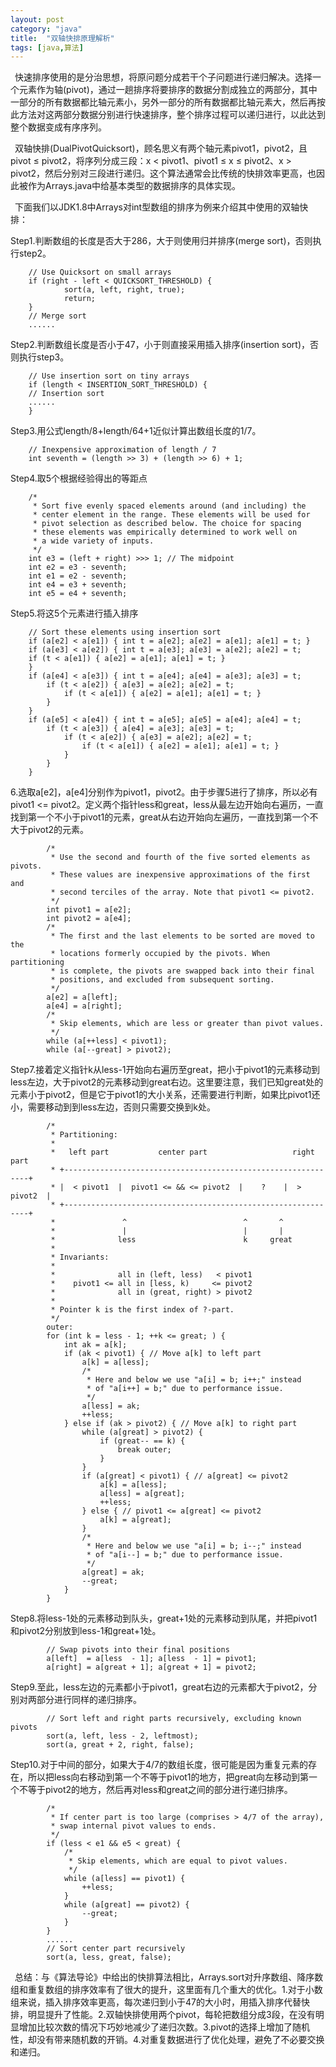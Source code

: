 ```yaml
---
layout: post
category: "java"
title:  "双轴快排原理解析"
tags: [java,算法]
---
```


&#8194;快速排序使用的是分治思想，将原问题分成若干个子问题进行递归解决。选择一个元素作为轴(pivot)，通过一趟排序将要排序的数据分割成独立的两部分，其中一部分的所有数据都比轴元素小，另外一部分的所有数据都比轴元素大，然后再按此方法对这两部分数据分别进行快速排序，整个排序过程可以递归进行，以此达到整个数据变成有序序列。

&#8194;双轴快排(DualPivotQuicksort)，顾名思义有两个轴元素pivot1，pivot2，且pivot ≤ pivot2，将序列分成三段：x < pivot1、pivot1 ≤ x ≤ pivot2、x > pivot2，然后分别对三段进行递归。这个算法通常会比传统的快排效率更高，也因此被作为Arrays.java中给基本类型的数据排序的具体实现。

&#8194;下面我们以JDK1.8中Arrays对int型数组的排序为例来介绍其中使用的双轴快排：

Step1.判断数组的长度是否大于286，大于则使用归并排序(merge sort)，否则执行step2。

```
    // Use Quicksort on small arrays
    if (right - left < QUICKSORT_THRESHOLD) {
            sort(a, left, right, true);
            return;
    }
    // Merge sort
    ......
```
Step2.判断数组长度是否小于47，小于则直接采用插入排序(insertion sort)，否则执行step3。

```
    // Use insertion sort on tiny arrays
    if (length < INSERTION_SORT_THRESHOLD) {
    // Insertion sort
    ......
    }
```
Step3.用公式length/8+length/64+1近似计算出数组长度的1/7。

```
    // Inexpensive approximation of length / 7
    int seventh = (length >> 3) + (length >> 6) + 1;
```
Step4.取5个根据经验得出的等距点

```
    /*
     * Sort five evenly spaced elements around (and including) the
     * center element in the range. These elements will be used for
     * pivot selection as described below. The choice for spacing
     * these elements was empirically determined to work well on
     * a wide variety of inputs.
     */
    int e3 = (left + right) >>> 1; // The midpoint
    int e2 = e3 - seventh;
    int e1 = e2 - seventh;
    int e4 = e3 + seventh;
    int e5 = e4 + seventh;
```
Step5.将这5个元素进行插入排序 

```
    // Sort these elements using insertion sort
    if (a[e2] < a[e1]) { int t = a[e2]; a[e2] = a[e1]; a[e1] = t; }
    if (a[e3] < a[e2]) { int t = a[e3]; a[e3] = a[e2]; a[e2] = t;
    if (t < a[e1]) { a[e2] = a[e1]; a[e1] = t; }
    }
    if (a[e4] < a[e3]) { int t = a[e4]; a[e4] = a[e3]; a[e3] = t;
        if (t < a[e2]) { a[e3] = a[e2]; a[e2] = t;
            if (t < a[e1]) { a[e2] = a[e1]; a[e1] = t; }
        }
    }
    if (a[e5] < a[e4]) { int t = a[e5]; a[e5] = a[e4]; a[e4] = t;
        if (t < a[e3]) { a[e4] = a[e3]; a[e3] = t;
            if (t < a[e2]) { a[e3] = a[e2]; a[e2] = t;
                if (t < a[e1]) { a[e2] = a[e1]; a[e1] = t; }
            }
        }
    }
```
6.选取a[e2]，a[e4]分别作为pivot1，pivot2。由于步骤5进行了排序，所以必有pivot1 <= pivot2。定义两个指针less和great，less从最左边开始向右遍历，一直找到第一个不小于pivot1的元素，great从右边开始向左遍历，一直找到第一个不大于pivot2的元素。

```
        /*
         * Use the second and fourth of the five sorted elements as pivots.
         * These values are inexpensive approximations of the first and
         * second terciles of the array. Note that pivot1 <= pivot2.
         */
        int pivot1 = a[e2];
        int pivot2 = a[e4];
        /*
         * The first and the last elements to be sorted are moved to the
         * locations formerly occupied by the pivots. When partitioning
         * is complete, the pivots are swapped back into their final
         * positions, and excluded from subsequent sorting.
         */
        a[e2] = a[left];
        a[e4] = a[right];
        /*
         * Skip elements, which are less or greater than pivot values.
         */
        while (a[++less] < pivot1);
        while (a[--great] > pivot2);
``` 
Step7.接着定义指针k从less-1开始向右遍历至great，把小于pivot1的元素移动到less左边，大于pivot2的元素移动到great右边。这里要注意，我们已知great处的元素小于pivot2，但是它于pivot1的大小关系，还需要进行判断，如果比pivot1还小，需要移动到到less左边，否则只需要交换到k处。

```
        /*
         * Partitioning:
         *
         *   left part           center part                   right part
         * +--------------------------------------------------------------+
         * |  < pivot1  |  pivot1 <= && <= pivot2  |    ?    |  > pivot2  |
         * +--------------------------------------------------------------+
         *               ^                          ^       ^
         *               |                          |       |
         *              less                        k     great
         *
         * Invariants:
         *
         *              all in (left, less)   < pivot1
         *    pivot1 <= all in [less, k)     <= pivot2
         *              all in (great, right) > pivot2
         *
         * Pointer k is the first index of ?-part.
         */
        outer:
        for (int k = less - 1; ++k <= great; ) {
            int ak = a[k];
            if (ak < pivot1) { // Move a[k] to left part
                a[k] = a[less];
                /*
                 * Here and below we use "a[i] = b; i++;" instead
                 * of "a[i++] = b;" due to performance issue.
                 */
                a[less] = ak;
                ++less;
            } else if (ak > pivot2) { // Move a[k] to right part
                while (a[great] > pivot2) {
                    if (great-- == k) {
                        break outer;
                    }
                }
                if (a[great] < pivot1) { // a[great] <= pivot2
                    a[k] = a[less];
                    a[less] = a[great];
                    ++less;
                } else { // pivot1 <= a[great] <= pivot2
                    a[k] = a[great];
                }
                /*
                 * Here and below we use "a[i] = b; i--;" instead
                 * of "a[i--] = b;" due to performance issue.
                 */
                a[great] = ak;
                --great;
            }
        }

```
Step8.将less-1处的元素移动到队头，great+1处的元素移动到队尾，并把pivot1和pivot2分别放到less-1和great+1处。 

```
        // Swap pivots into their final positions
        a[left]  = a[less  - 1]; a[less  - 1] = pivot1;
        a[right] = a[great + 1]; a[great + 1] = pivot2;
``` 
Step9.至此，less左边的元素都小于pivot1，great右边的元素都大于pivot2，分别对两部分进行同样的递归排序。

```
        // Sort left and right parts recursively, excluding known pivots
        sort(a, left, less - 2, leftmost);
        sort(a, great + 2, right, false);
```
Step10.对于中间的部分，如果大于4/7的数组长度，很可能是因为重复元素的存在，所以把less向右移动到第一个不等于pivot1的地方，把great向左移动到第一个不等于pivot2的地方，然后再对less和great之间的部分进行递归排序。

```
        /*
         * If center part is too large (comprises > 4/7 of the array),
         * swap internal pivot values to ends.
         */
        if (less < e1 && e5 < great) {
            /*
             * Skip elements, which are equal to pivot values.
             */
            while (a[less] == pivot1) {
                ++less;
            }
            while (a[great] == pivot2) {
                --great;
            }
        }
        ......
        // Sort center part recursively
        sort(a, less, great, false);
```

&#8194;总结：与《算法导论》中给出的快排算法相比，Arrays.sort对升序数组、降序数组和重复数组的排序效率有了很大的提升，这里面有几个重大的优化。1.对于小数组来说，插入排序效率更高，每次递归到小于47的大小时，用插入排序代替快排，明显提升了性能。2.双轴快排使用两个pivot，每轮把数组分成3段，在没有明显增加比较次数的情况下巧妙地减少了递归次数。3.pivot的选择上增加了随机性，却没有带来随机数的开销。4.对重复数据进行了优化处理，避免了不必要交换和递归。
